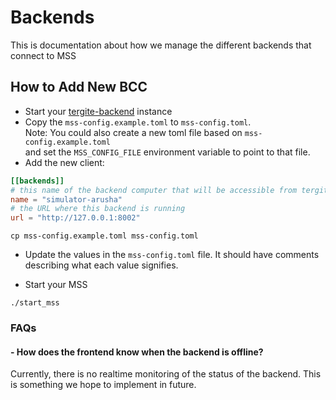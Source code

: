 # Backends

This is documentation about how we manage the different backends that connect to MSS

## How to Add New BCC

- Start your [tergite-backend](https://github.com/tergite/tergite-backend) instance
- Copy the `mss-config.example.toml` to `mss-config.toml`.  
  Note: You could also create a new toml file based on `mss-config.example.toml`  
  and set the `MSS_CONFIG_FILE` environment variable to point to that file.
- Add the new client:

```toml
[[backends]]
# this name of the backend computer that will be accessible from tergite.qiskit and from webGUI
name = "simulator-arusha"
# the URL where this backend is running
url = "http://127.0.0.1:8002"
```

```shell
cp mss-config.example.toml mss-config.toml
```

- Update the values in the `mss-config.toml` file. It should have comments describing what each value signifies.

- Start your MSS

```shell
./start_mss
```

### FAQs

#### - How does the frontend know when the backend is offline?

Currently, there is no realtime monitoring of the status of the backend.
This is something we hope to implement in future.
